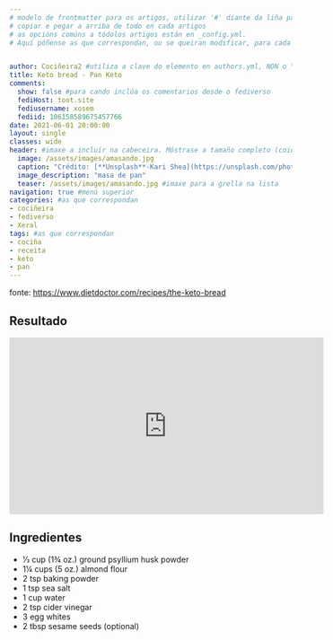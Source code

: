 ```yaml
---
# modelo de frontmatter para os artigos, utilizar '#' diante da liña para agochar o elemento
# copiar e pegar a arriba de todo en cada artigos
# as opcións comúns a tódolos artigos están en _config.yml. 
# Aquí póñense as que correspondan, ou se queiran modificar, para cada artigo concreto


author: Cociñeira2 #utiliza a clave do elemento en authors.yml, NON o "name"
title: Keto bread - Pan Keto
comments: 
  show: false #para cando inclúa os comentarios desde o fediverso
  fediHost: toot.site
  fediusername: xosem
  fediid: 106158589675457766
date: 2021-06-01 20:00:00
layout: single
classes: wide
header: #imaxe a incluír na cabeceira. Móstrase a tamaño completo (coidado coa altura). DESACTIVADA POR DEFECTO.
  image: /assets/images/amasando.jpg
  caption: "Crédito: [**Unsplash**-Kari Shea](https://unsplash.com/photos/-DesRxj28Ns)"
  image_description: "masa de pan"
  teaser: /assets/images/amasando.jpg #imaxe para a grella na lista
navigation: true #menú superior
categories: #as que correspondan
- cociñeira
- fediverso
- Xeral
tags: #as que correspondan
- cociña
- receita
- keto
- pan
---
```


fonte: <https://www.dietdoctor.com/recipes/the-keto-bread>

## Resultado

<iframe width="560" height="315" sandbox="allow-same-origin allow-scripts allow-popups" src="https://peertube.social/videos/embed/ca4fdec9-b923-4deb-afaa-efb49e727b02" frameborder="0" allowfullscreen></iframe>

## Ingredientes

- 1⁄3 cup (1¾ oz.) ground psyllium husk powder
- 1¼ cups (5 oz.) almond flour
- 2 tsp baking powder
- 1 tsp sea salt
- 1 cup water
- 2 tsp cider vinegar
- 3 egg whites
- 2 tbsp sesame seeds (optional)
